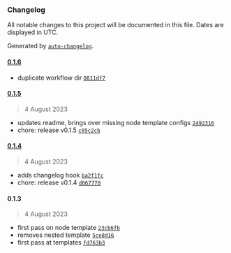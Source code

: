 ### Changelog

All notable changes to this project will be documented in this file. Dates are displayed in UTC.

Generated by [`auto-changelog`](https://github.com/CookPete/auto-changelog).

#### [0.1.6](https://github.com/Staceadam/wolff-cli/compare/0.1.5...0.1.6)

- duplicate workflow dir [`0811df7`](https://github.com/Staceadam/wolff-cli/commit/0811df7a8db9e2f24f6a78602404b4632c9c3a72)

#### [0.1.5](https://github.com/Staceadam/wolff-cli/compare/0.1.4...0.1.5)

> 4 August 2023

- updates readme, brings over missing node template configs [`2492316`](https://github.com/Staceadam/wolff-cli/commit/2492316e3800b891f8087fa627d459f5553866f7)
- chore: release v0.1.5 [`c05c2cb`](https://github.com/Staceadam/wolff-cli/commit/c05c2cb940f62179f1111c11448d42e76d4cb816)

#### [0.1.4](https://github.com/Staceadam/wolff-cli/compare/0.1.3...0.1.4)

> 4 August 2023

- adds changelog hook [`ba2f1fc`](https://github.com/Staceadam/wolff-cli/commit/ba2f1fcac851baa9ac58d012d962f0978f23a4d4)
- chore: release v0.1.4 [`d667770`](https://github.com/Staceadam/wolff-cli/commit/d6677702a544035192b2360d09d0e725086175e7)

#### 0.1.3

> 4 August 2023

- first pass on node template [`23cb6fb`](https://github.com/Staceadam/wolff-cli/commit/23cb6fbb6700d81790057c2aeb8988b455aac480)
- removes nested template [`5ce8d16`](https://github.com/Staceadam/wolff-cli/commit/5ce8d16d8052cf67359442b45226a0357197bdb8)
- first pass at templates [`fd763b3`](https://github.com/Staceadam/wolff-cli/commit/fd763b3a499bf392f65126ac7d53c60193abad1f)
